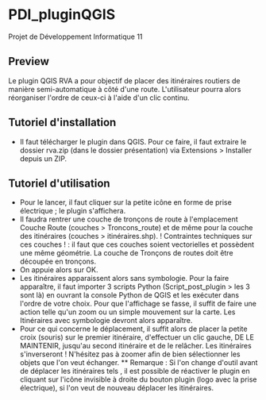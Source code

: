 # PDI_pluginQGIS
Projet de Développement Informatique 11
## Preview
Le plugin QGIS RVA a pour objectif de placer des itinéraires routiers de manière semi-automatique à côté d'une route. L'utilisateur pourra alors réorganiser l'ordre de ceux-ci à l'aide d'un clic continu.
## Tutoriel d'installation
* Il faut télécharger le plugin dans QGIS. Pour ce faire, il faut extraire le dossier rva.zip (dans le dossier présentation) via Extensions > Installer depuis un ZIP.
## Tutoriel d'utilisation
* Pour le lancer, il faut cliquer sur la petite icône en forme de prise électrique ; le plugin s'affichera.
* Il faudra rentrer une couche de tronçons de route à l'emplacement Couche Route (couches > Troncons_route) et de même pour la couche des itinéraires (couches > itinéraires.shp).
! Contraintes techniques sur ces couches ! : il faut que ces couches soient vectorielles et possèdent une même géométrie. La couche de Tronçons de routes doit être découpée en tronçons.
* On appuie alors sur OK.
* Les itinéraires apparaissent alors sans symbologie. Pour la faire apparaître, il faut importer 3 scripts Python (Script_post_plugin > les 3 sont là) en ouvrant la console Python de QGIS et les exécuter dans l'ordre de votre choix.
Pour que l'affichage se fasse, il suffit de faire une action telle qu'un zoom ou un simple mouvement sur la carte. Les Itinéraires avec symbologie devront alors apparaître.
* Pour ce qui concerne le déplacement, il suffit alors de placer la petite croix (souris) sur le premier itinéraire, d'effectuer un clic gauche, DE LE MAINTENIR, jusqu'au second itinéraire et de le relâcher. Les itinéraires s'inverseront ! N'hésitez pas à zoomer afin de bien sélectionner les objets que l'on veut échanger.
** Remarque : Si l'on change d'outil avant de déplacer les itinéraires tels , il est possible de réactiver le plugin en cliquant sur l'icône invisible à droite du bouton plugin (logo avec la prise électrique), si l'on veut de nouveau déplacer les itinéraires.
